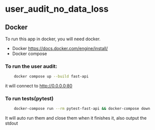 # user_audit_no_data_loss


## Docker
To run this app in docker, you will need docker.

- Docker https://docs.docker.com/engine/install/
- Docker compose


### To run the user audit:
```bash
    docker compose up --build fast-api
```

it will connect to http://0.0.0.0:80


### To run tests(pytest)

```bash
    docker-compose run --rm pytest-fast-api && docker-compose down
```

It will auto run them and close them when it finishes it, also output the stdout

